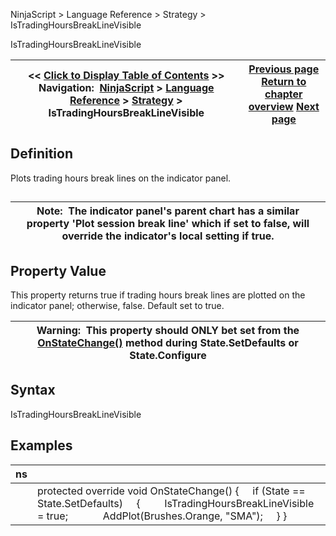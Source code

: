 ﻿
NinjaScript \> Language Reference \> Strategy \> IsTradingHoursBreakLineVisible

IsTradingHoursBreakLineVisible

| \<\< [Click to Display Table of Contents](istradinghoursbreaklinevisible.md) \>\> **Navigation:**     [NinjaScript](ninjascript-1.md) \> [Language Reference](language_reference_wip-1.md) \> [Strategy](strategy-1.md) \> IsTradingHoursBreakLineVisible | [Previous page](isinstrategyanalyer-1.md) [Return to chapter overview](strategy-1.md) [Next page](iswaituntilflat-1.md) |
| --- | --- |
## Definition
Plots trading hours break lines on the indicator panel.
## 

| Note:  The indicator panel's parent chart has a similar property 'Plot session break line' which if set to false, will override the indicator's local setting if true. |
| --- |

## Property Value
This property returns true if trading hours break lines are plotted on the indicator panel; otherwise, false. Default set to true.
 

| Warning:  This property should ONLY bet set from the [OnStateChange()](onstatechange-1.md) method during State.SetDefaults or State.Configure |
| --- |

## Syntax
IsTradingHoursBreakLineVisible

## Examples

| ns | |
| --- | --- |
|  | protected override void OnStateChange() {      if (State \=\= State.SetDefaults)      {          IsTradingHoursBreakLineVisible \= true;               AddPlot(Brushes.Orange, "SMA");      } } |
